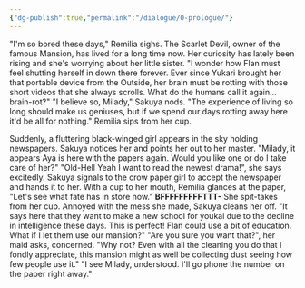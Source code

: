 ```yaml
---
{"dg-publish":true,"permalink":"/dialogue/0-prologue/"}
---
```


"I'm so bored these days," Remilia sighs. The Scarlet Devil, owner of the famous Mansion, has lived for a long time now. Her curiosity has lately been rising and she's worrying about her little sister.
"I wonder how Flan must feel shutting herself in down there forever. Ever since Yukari brought her that portable device from the Outside, her brain must be rotting with those short videos that she always scrolls. What do the humans call it again... brain-rot?"
"I believe so, Milady," Sakuya nods.
"The experience of living so long should make us geniuses, but if we spend our days rotting away here it'd be all for nothing."
Remilia sips from her cup.

Suddenly, a fluttering black-winged girl appears in the sky holding newspapers.
Sakuya notices her and points her out to her master.
"Milady, it appears Aya is here with the papers again. Would you like one or do I take care of her?"
"Old-Hell Yeah I want to read the newest drama!", she says excitedly.
Sakuya signals to the crow paper girl to accept the newspaper and hands it to her.
With a cup to her mouth, Remilia glances at the paper, "Let's see what fate has in store now."
**BFFFFFFFFFTTT-**
She spit-takes from her cup.
Annoyed with the mess she made, Sakuya cleans her off.
"It says here that they want to make a new school for youkai due to the decline in intelligence these days. This is perfect! Flan could use a bit of education. What if I let them use our mansion?"
"Are you sure you want that?", her maid asks, concerned.
"Why not? Even with all the cleaning you do that I fondly appreciate, this mansion might as well be collecting dust seeing how few people use it."
"I see Milady, understood. I'll go phone the number on the paper right away."

